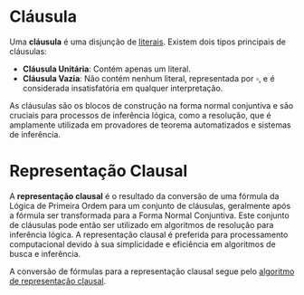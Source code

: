 # Cláusula

Uma **cláusula** é uma disjunção de [literais](./literal.md). Existem dois tipos principais de cláusulas:

- **Cláusula Unitária**: Contém apenas um literal.
- **Cláusula Vazia**: Não contém nenhum literal, representada por $\square$, e é considerada insatisfatória em qualquer interpretação.

As cláusulas são os blocos de construção na forma normal conjuntiva e são cruciais para processos de inferência lógica, como a resolução, que é amplamente utilizada em provadores de teorema automatizados e sistemas de inferência.

# Representação Clausal

A **representação clausal** é o resultado da conversão de uma fórmula da Lógica de Primeira Ordem para um conjunto de cláusulas, geralmente após a fórmula ser transformada para a Forma Normal Conjuntiva. Este conjunto de cláusulas pode então ser utilizado em algoritmos de resolução para inferência lógica. A representação clausal é preferida para processamento computacional devido à sua simplicidade e eficiência em algoritmos de busca e inferência.

A conversão de fórmulas para a representação clausal segue pelo [algoritmo de representação clausal](./algoritmo-representação-clausal.md).

